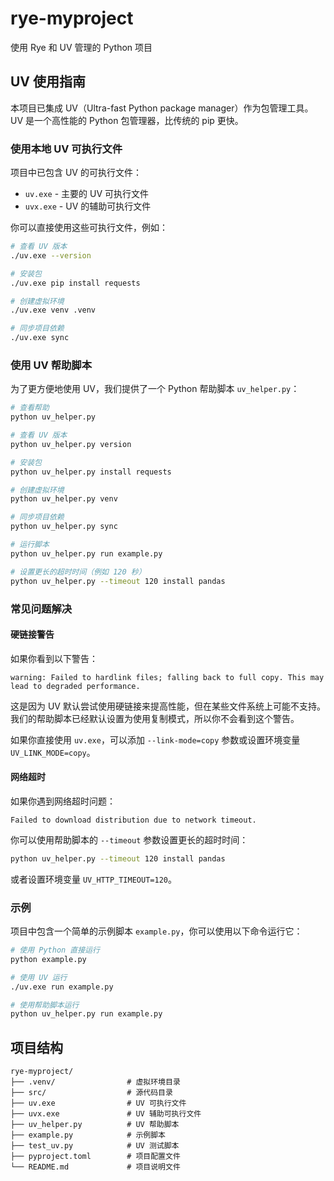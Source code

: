# rye-myproject

使用 Rye 和 UV 管理的 Python 项目

## UV 使用指南

本项目已集成 UV（Ultra-fast Python package manager）作为包管理工具。UV 是一个高性能的 Python 包管理器，比传统的 pip 更快。

### 使用本地 UV 可执行文件

项目中已包含 UV 的可执行文件：
- `uv.exe` - 主要的 UV 可执行文件
- `uvx.exe` - UV 的辅助可执行文件

你可以直接使用这些可执行文件，例如：

```bash
# 查看 UV 版本
./uv.exe --version

# 安装包
./uv.exe pip install requests

# 创建虚拟环境
./uv.exe venv .venv

# 同步项目依赖
./uv.exe sync
```

### 使用 UV 帮助脚本

为了更方便地使用 UV，我们提供了一个 Python 帮助脚本 `uv_helper.py`：

```bash
# 查看帮助
python uv_helper.py

# 查看 UV 版本
python uv_helper.py version

# 安装包
python uv_helper.py install requests

# 创建虚拟环境
python uv_helper.py venv

# 同步项目依赖
python uv_helper.py sync

# 运行脚本
python uv_helper.py run example.py

# 设置更长的超时时间（例如 120 秒）
python uv_helper.py --timeout 120 install pandas
```

### 常见问题解决

#### 硬链接警告

如果你看到以下警告：
```
warning: Failed to hardlink files; falling back to full copy. This may lead to degraded performance.
```

这是因为 UV 默认尝试使用硬链接来提高性能，但在某些文件系统上可能不支持。我们的帮助脚本已经默认设置为使用复制模式，所以你不会看到这个警告。

如果你直接使用 `uv.exe`，可以添加 `--link-mode=copy` 参数或设置环境变量 `UV_LINK_MODE=copy`。

#### 网络超时

如果你遇到网络超时问题：
```
Failed to download distribution due to network timeout.
```

你可以使用帮助脚本的 `--timeout` 参数设置更长的超时时间：
```bash
python uv_helper.py --timeout 120 install pandas
```

或者设置环境变量 `UV_HTTP_TIMEOUT=120`。

### 示例

项目中包含一个简单的示例脚本 `example.py`，你可以使用以下命令运行它：

```bash
# 使用 Python 直接运行
python example.py

# 使用 UV 运行
./uv.exe run example.py

# 使用帮助脚本运行
python uv_helper.py run example.py
```

## 项目结构

```
rye-myproject/
├── .venv/                # 虚拟环境目录
├── src/                  # 源代码目录
├── uv.exe                # UV 可执行文件
├── uvx.exe               # UV 辅助可执行文件
├── uv_helper.py          # UV 帮助脚本
├── example.py            # 示例脚本
├── test_uv.py            # UV 测试脚本
├── pyproject.toml        # 项目配置文件
└── README.md             # 项目说明文件
```
